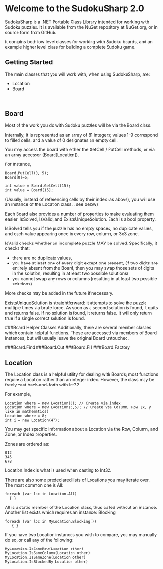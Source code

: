 # Welcome to the SudokuSharp 2.0

SudokuSharp is a .NET Portable Class Library intended for working with Sudoku puzzles. It is available from the NuGet repository at NuGet.org, or in source form from GitHub.

It contains both low level classes for working with Sudoku boards, and an example higher level class for building a complete Sudoku game.

## Getting Started

The main classes that you will work with, when using SudokuSharp, are:
&nbsp;<ul>
<li>Location</li>
<li>Board</li>
</ul>&nbsp;

## Board

Most of the work you do with Sudoku puzzles will be via the Board class.

Internally, it is represented as an array of 81 integers; values 1-9 correspond to filled cells, and a value of 0 designates an empty cell.

You may access the board with either the GetCell / PutCell methods, or via an array accessor (Board[Location]).

For instance,
```
Board.PutCell(0, 5);
Board[0]=5;

int value = Board.GetCell(15);
int value = Board[15];
```

(Usually, instead of referencing cells by their index (as above), you will use an instance of the Location class... see below)

Each Board also provides a number of properties to make evaluating them easier: IsSolved, IsValid, and ExistsUniqueSolution. Each is a bool property.

IsSolved tells you if the puzzle has no empty spaces, no duplicate values, and each value appearing once in every row, column, or 3x3 zone.

IsValid checks whether an incomplete puzzle MAY be solved. Specifically, it checks that:
<ul>
<li>there are no duplicate values,</li>
<li>you have at least one of every digit except one present, (If two digits are entirely absent from the Board, then you may swap those sets of digits in the solution, resulting in at least two possible solutions)</li>
<li>you cannot swap any rows or columns (resulting in at least two possible solutions)</li>
</ul>
More checks may be added in the future if necessary.

ExistsUniqueSolution is straightforward: it attempts to solve the puzzle multiple times via brute force. As soon as a second solution is found, it quits and returns false. If no solution is found, it returns false. It will only return true if a single correct solution is found.

###Board Helper Classes
Additionally, there are several member classes which contain helpful functions. These are accessed via members of Board instances, but will usually leave the original Board untouched.

###Board.Find
###Board.Cut
###Board.Fill
###Board.Factory

## Location
The Location class is a helpful utility for dealing with Boards; most functions require a Location rather than an integer index. However, the class may be freely cast back-and-forth with Int32.

For example,
```
Location where = new Location(0); // Create via index
Location where = new Location(3,5); // Create via Column, Row (x, y like in mathematics)
Location where = 8;
int i = new Location(47);
```

You may get specific information about a Location via the Row, Column, and Zone, or Index properties.

Zones are ordered as:
```
012
345
678
```

Location.Index is what is used when casting to Int32.

There are also some predeclared lists of Locations you may iterate over. The most common one is All:
```
foreach (var loc in Location.All)
  { }
```
All is a static member of the Location class, thus called without an instance. Another list exists which requires an instance: Blocking

```
foreach (var loc in MyLocation.Blocking())
   { }
```

If you have two Location instances you wish to compare, you may manually do so, or call any of the following:
```
MyLocation.IsSameRow(Location other)
MyLocation.IsSameColumn(Location other)
MyLocation.IsSameZone(Location other)
MyLocation.IsBlockedBy(Location other)
```
